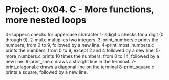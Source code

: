 # Project: 0x04. C - More functions, more nested loops 
0-isupper.c checks for uppercase character
1-isdigit.c checks for a digit (0 through 9).
2-mul.c multiplies two integers.
3-print_numbers.c prints the numbers, from 0 to 9, followed by a new line.
4-print_most_numbers.c prints the numbers, from 0 to 9, except 2 and 4 followed by a new line.
5-more_numbers.c prints 10 times the numbers, from 0 to 14, followed by a new line.
6-print_line.c draws a straight line in the terminal.
7-print_diagonal.c draws a diagonal line on the terminal
8-print_square.c prints a square, followed by a new line.
